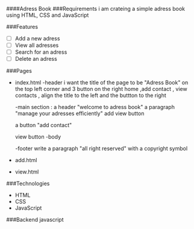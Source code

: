 ####Adress Book
###Requirements
i am crateing a simple adress book using HTML, CSS and JavaScript

###Features
- [ ] Add a new adress
- [ ] View all adresses
- [ ] Search for an adress
- [ ] Delete an adress

###Pages
- index.html
       -header
         i want the title of the page to be "Adress Book" on the top left corner and 3 button on the right home ,add contact , view contacts , align 
           the title to the left and the buttton to the right  


    -main section :
    a header "welcome to adress book"
    a paragraph "manage your adresses efficiently"
    add view button

    a button "add contact"

    view button
    -body 

    -footer 
     write a paragraph "all right reserved"  with a copyright symbol    
- add.html
- view.html

###Technologies
- HTML
- CSS
- JavaScript

###Backend
javascript
